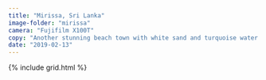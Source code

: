 ```yaml
---
title: "Mirissa, Sri Lanka"
image-folder: "mirissa"
camera: "Fujifilm X100T"
copy: "Another stunning beach town with white sand and turquoise water makes for a relaxing few days."
date: "2019-02-13"
---
```


{% include grid.html %}
